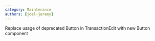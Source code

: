 ```yaml
---
category: Maintenance
authors: [joel-jeremy]
---
```


Replace usage of deprecated Button in TransactionEdit with new Button component
